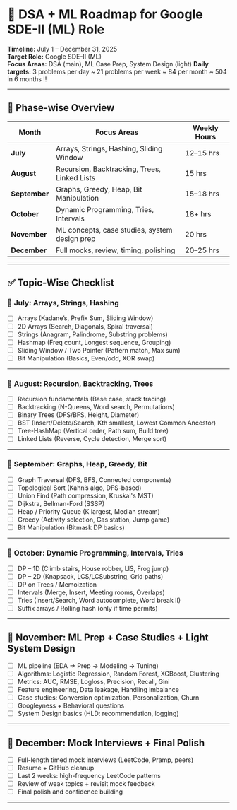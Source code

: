 # 🧭 DSA + ML Roadmap for Google SDE-II (ML) Role

**Timeline:** July 1 – December 31, 2025  
**Target Role:** Google SDE-II (ML)  
**Focus Areas:** DSA (main), ML Case Prep, System Design (light)
**Daily targets:** 3 problems per day ~ 21 problems per week ~ 84 per month ~ 504 in 6 months !!


---

## 📌 Phase-wise Overview

| Month       | Focus Areas                                  | Weekly Hours |
|-------------|-----------------------------------------------|--------------|
| **July**    | Arrays, Strings, Hashing, Sliding Window      | 12–15 hrs    |
| **August**  | Recursion, Backtracking, Trees, Linked Lists  | 15 hrs       |
| **September** | Graphs, Greedy, Heap, Bit Manipulation     | 15–18 hrs    |
| **October** | Dynamic Programming, Tries, Intervals         | 18+ hrs      |
| **November**| ML concepts, case studies, system design prep | 20 hrs       |
| **December**| Full mocks, review, timing, polishing         | 20–25 hrs    |

---

## ✅ Topic-Wise Checklist

### 📅 **July: Arrays, Strings, Hashing**
- [ ] Arrays (Kadane’s, Prefix Sum, Sliding Window)
- [ ] 2D Arrays (Search, Diagonals, Spiral traversal)
- [ ] Strings (Anagram, Palindrome, Substring problems)
- [ ] Hashmap (Freq count, Longest sequence, Grouping)
- [ ] Sliding Window / Two Pointer (Pattern match, Max sum)
- [ ] Bit Manipulation (Basics, Even/odd, XOR swap)

---

### 📅 **August: Recursion, Backtracking, Trees**
- [ ] Recursion fundamentals (Base case, stack tracing)
- [ ] Backtracking (N-Queens, Word search, Permutations)
- [ ] Binary Trees (DFS/BFS, Height, Diameter)
- [ ] BST (Insert/Delete/Search, Kth smallest, Lowest Common Ancestor)
- [ ] Tree-HashMap (Vertical order, Path sum, Build tree)
- [ ] Linked Lists (Reverse, Cycle detection, Merge sort)

---

### 📅 **September: Graphs, Heap, Greedy, Bit**
- [ ] Graph Traversal (DFS, BFS, Connected components)
- [ ] Topological Sort (Kahn’s algo, DFS-based)
- [ ] Union Find (Path compression, Kruskal's MST)
- [ ] Dijkstra, Bellman-Ford (SSSP)
- [ ] Heap / Priority Queue (K largest, Median stream)
- [ ] Greedy (Activity selection, Gas station, Jump game)
- [ ] Bit Manipulation (Bitmask DP basics)

---

### 📅 **October: Dynamic Programming, Intervals, Tries**
- [ ] DP – 1D (Climb stairs, House robber, LIS, Frog jump)
- [ ] DP – 2D (Knapsack, LCS/LCSubstring, Grid paths)
- [ ] DP on Trees / Memoization
- [ ] Intervals (Merge, Insert, Meeting rooms, Overlaps)
- [ ] Tries (Insert/Search, Word autocomplete, Word break II)
- [ ] Suffix arrays / Rolling hash (only if time permits)

---

## 🧠 **November: ML Prep + Case Studies + Light System Design**
- [ ] ML pipeline (EDA → Prep → Modeling → Tuning)
- [ ] Algorithms: Logistic Regression, Random Forest, XGBoost, Clustering
- [ ] Metrics: AUC, RMSE, Logloss, Precision, Recall, Gini
- [ ] Feature engineering, Data leakage, Handling imbalance
- [ ] Case studies: Conversion optimization, Personalization, Churn
- [ ] Googleyness + Behavioral questions
- [ ] System Design basics (HLD: recommendation, logging)

---

## 🏁 **December: Mock Interviews + Final Polish**
- [ ] Full-length timed mock interviews (LeetCode, Pramp, peers)
- [ ] Resume + GitHub cleanup
- [ ] Last 2 weeks: high-frequency LeetCode patterns
- [ ] Review of weak topics + revisit mock feedback
- [ ] Final polish and confidence building

---

